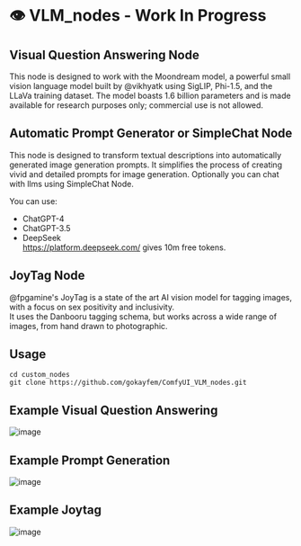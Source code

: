 # 👁️ VLM_nodes - Work In Progress

## Visual Question Answering Node
This node is designed to work with the Moondream model, a powerful small vision language model built by @vikhyatk using SigLIP, Phi-1.5, and the LLaVa training dataset. 
The model boasts 1.6 billion parameters and is made available for research purposes only; commercial use is not allowed.

## Automatic Prompt Generator or SimpleChat Node
This node is designed to transform textual descriptions into automatically generated image generation prompts. 
It simplifies the process of creating vivid and detailed prompts for image generation. Optionally you can chat with llms using SimpleChat Node.

You can use:
- ChatGPT-4
- ChatGPT-3.5
- DeepSeek  
https://platform.deepseek.com/ gives 10m free tokens.

## JoyTag Node
@fpgamine's JoyTag is a state of the art AI vision model for tagging images, with a focus on sex positivity and inclusivity.  
It uses the Danbooru tagging schema, but works across a wide range of images, from hand drawn to photographic.

## Usage

```
cd custom_nodes
git clone https://github.com/gokayfem/ComfyUI_VLM_nodes.git
```

## Example Visual Question Answering
![image](https://github.com/gokayfem/VLM_nodes/assets/88277926/2e82fe70-550d-437c-8738-6fb638e42d1d)

## Example Prompt Generation
![image](https://github.com/gokayfem/VLM_nodes/assets/88277926/9be9d796-137a-4710-a97a-87adbf73b0e8)

## Example Joytag
![image](https://github.com/gokayfem/ComfyUI_VLM_nodes/assets/88277926/df9da377-59e8-4b39-a31a-0e3b5071a8cc)
